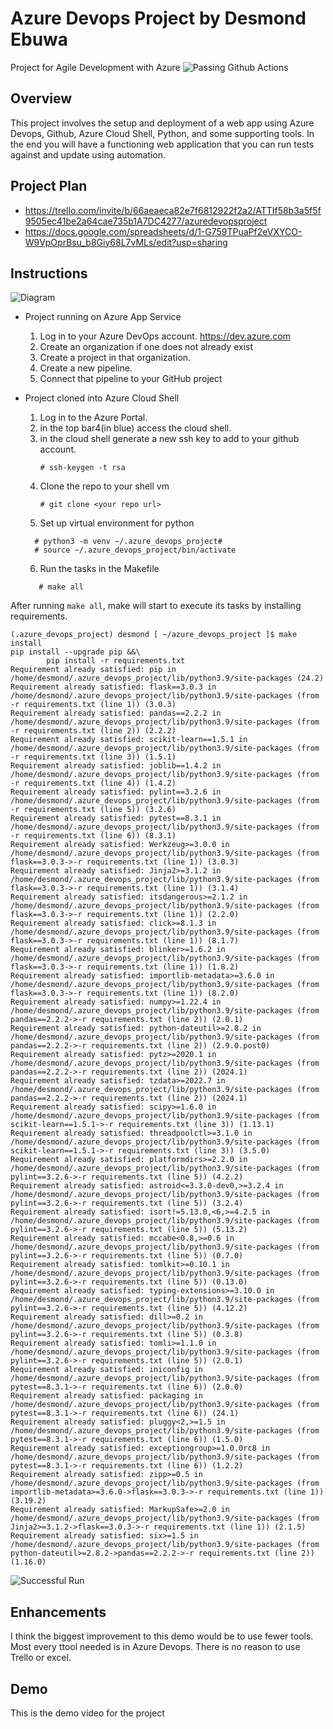 # Azure Devops Project by Desmond Ebuwa

Project for Agile Development with Azure
![Passing Github Actions](./passing_gh_action.png)


## Overview

This project involves the setup and deployment of a web app using Azure Devops, Github, Azure Cloud Shell, Python, and some supporting tools. In the end you will have a functioning web application that you can run tests against and update using automation. 

## Project Plan
* https://trello.com/invite/b/66aeaeca82e7f6812922f2a2/ATTIf58b3a5f5f9505ec41be2a64cae735b1A7DC4277/azuredevopsproject
* https://docs.google.com/spreadsheets/d/1-G759TPuaPf2eVXYCO-W9VpOprBsu_b8Giy68L7vMLs/edit?usp=sharing

## Instructions

![Diagram](./azure_devops_project_diagram.png)


* Project running on Azure App Service
	1. Log in to your Azure DevOps account. https://dev.azure.com
	2. Create an organization if one does not already exist
	3. Create a project in that organization.
	4. Create a new pipeline. 
	5. Connect that pipeline to your GitHub project

* Project cloned into Azure Cloud Shell
	1. Log in to the Azure Portal.
	2. in the top bar4(in blue) access the cloud shell. 
	3. in the cloud shell generate a new ssh key to add to your github account. 
	   ```
	   # ssh-keygen -t rsa
	   ```
	4. Clone the repo to your shell vm
		```
		# git clone <your repo url>
		```
	5. Set up virtual environment for python
	```
	  # python3 -m venv ~/.azure_devops_project#
	  # source ~/.azure_devops_project/bin/activate
	```
	6. Run the tasks in the Makefile
	``` 
	   # make all 
	```
	   

After running `make all`, make will start to execute its tasks by installing requirements. 
```
(.azure_devops_project) desmond [ ~/azure_devops_project ]$ make install
pip install --upgrade pip &&\
        pip install -r requirements.txt
Requirement already satisfied: pip in /home/desmond/.azure_devops_project/lib/python3.9/site-packages (24.2)
Requirement already satisfied: flask==3.0.3 in /home/desmond/.azure_devops_project/lib/python3.9/site-packages (from -r requirements.txt (line 1)) (3.0.3)
Requirement already satisfied: pandas==2.2.2 in /home/desmond/.azure_devops_project/lib/python3.9/site-packages (from -r requirements.txt (line 2)) (2.2.2)
Requirement already satisfied: scikit-learn==1.5.1 in /home/desmond/.azure_devops_project/lib/python3.9/site-packages (from -r requirements.txt (line 3)) (1.5.1)
Requirement already satisfied: joblib==1.4.2 in /home/desmond/.azure_devops_project/lib/python3.9/site-packages (from -r requirements.txt (line 4)) (1.4.2)
Requirement already satisfied: pylint==3.2.6 in /home/desmond/.azure_devops_project/lib/python3.9/site-packages (from -r requirements.txt (line 5)) (3.2.6)
Requirement already satisfied: pytest==8.3.1 in /home/desmond/.azure_devops_project/lib/python3.9/site-packages (from -r requirements.txt (line 6)) (8.3.1)
Requirement already satisfied: Werkzeug>=3.0.0 in /home/desmond/.azure_devops_project/lib/python3.9/site-packages (from flask==3.0.3->-r requirements.txt (line 1)) (3.0.3)
Requirement already satisfied: Jinja2>=3.1.2 in /home/desmond/.azure_devops_project/lib/python3.9/site-packages (from flask==3.0.3->-r requirements.txt (line 1)) (3.1.4)
Requirement already satisfied: itsdangerous>=2.1.2 in /home/desmond/.azure_devops_project/lib/python3.9/site-packages (from flask==3.0.3->-r requirements.txt (line 1)) (2.2.0)
Requirement already satisfied: click>=8.1.3 in /home/desmond/.azure_devops_project/lib/python3.9/site-packages (from flask==3.0.3->-r requirements.txt (line 1)) (8.1.7)
Requirement already satisfied: blinker>=1.6.2 in /home/desmond/.azure_devops_project/lib/python3.9/site-packages (from flask==3.0.3->-r requirements.txt (line 1)) (1.8.2)
Requirement already satisfied: importlib-metadata>=3.6.0 in /home/desmond/.azure_devops_project/lib/python3.9/site-packages (from flask==3.0.3->-r requirements.txt (line 1)) (8.2.0)
Requirement already satisfied: numpy>=1.22.4 in /home/desmond/.azure_devops_project/lib/python3.9/site-packages (from pandas==2.2.2->-r requirements.txt (line 2)) (2.0.1)
Requirement already satisfied: python-dateutil>=2.8.2 in /home/desmond/.azure_devops_project/lib/python3.9/site-packages (from pandas==2.2.2->-r requirements.txt (line 2)) (2.9.0.post0)
Requirement already satisfied: pytz>=2020.1 in /home/desmond/.azure_devops_project/lib/python3.9/site-packages (from pandas==2.2.2->-r requirements.txt (line 2)) (2024.1)
Requirement already satisfied: tzdata>=2022.7 in /home/desmond/.azure_devops_project/lib/python3.9/site-packages (from pandas==2.2.2->-r requirements.txt (line 2)) (2024.1)
Requirement already satisfied: scipy>=1.6.0 in /home/desmond/.azure_devops_project/lib/python3.9/site-packages (from scikit-learn==1.5.1->-r requirements.txt (line 3)) (1.13.1)
Requirement already satisfied: threadpoolctl>=3.1.0 in /home/desmond/.azure_devops_project/lib/python3.9/site-packages (from scikit-learn==1.5.1->-r requirements.txt (line 3)) (3.5.0)
Requirement already satisfied: platformdirs>=2.2.0 in /home/desmond/.azure_devops_project/lib/python3.9/site-packages (from pylint==3.2.6->-r requirements.txt (line 5)) (4.2.2)
Requirement already satisfied: astroid<=3.3.0-dev0,>=3.2.4 in /home/desmond/.azure_devops_project/lib/python3.9/site-packages (from pylint==3.2.6->-r requirements.txt (line 5)) (3.2.4)
Requirement already satisfied: isort!=5.13.0,<6,>=4.2.5 in /home/desmond/.azure_devops_project/lib/python3.9/site-packages (from pylint==3.2.6->-r requirements.txt (line 5)) (5.13.2)
Requirement already satisfied: mccabe<0.8,>=0.6 in /home/desmond/.azure_devops_project/lib/python3.9/site-packages (from pylint==3.2.6->-r requirements.txt (line 5)) (0.7.0)
Requirement already satisfied: tomlkit>=0.10.1 in /home/desmond/.azure_devops_project/lib/python3.9/site-packages (from pylint==3.2.6->-r requirements.txt (line 5)) (0.13.0)
Requirement already satisfied: typing-extensions>=3.10.0 in /home/desmond/.azure_devops_project/lib/python3.9/site-packages (from pylint==3.2.6->-r requirements.txt (line 5)) (4.12.2)
Requirement already satisfied: dill>=0.2 in /home/desmond/.azure_devops_project/lib/python3.9/site-packages (from pylint==3.2.6->-r requirements.txt (line 5)) (0.3.8)
Requirement already satisfied: tomli>=1.1.0 in /home/desmond/.azure_devops_project/lib/python3.9/site-packages (from pylint==3.2.6->-r requirements.txt (line 5)) (2.0.1)
Requirement already satisfied: iniconfig in /home/desmond/.azure_devops_project/lib/python3.9/site-packages (from pytest==8.3.1->-r requirements.txt (line 6)) (2.0.0)
Requirement already satisfied: packaging in /home/desmond/.azure_devops_project/lib/python3.9/site-packages (from pytest==8.3.1->-r requirements.txt (line 6)) (24.1)
Requirement already satisfied: pluggy<2,>=1.5 in /home/desmond/.azure_devops_project/lib/python3.9/site-packages (from pytest==8.3.1->-r requirements.txt (line 6)) (1.5.0)
Requirement already satisfied: exceptiongroup>=1.0.0rc8 in /home/desmond/.azure_devops_project/lib/python3.9/site-packages (from pytest==8.3.1->-r requirements.txt (line 6)) (1.2.2)
Requirement already satisfied: zipp>=0.5 in /home/desmond/.azure_devops_project/lib/python3.9/site-packages (from importlib-metadata>=3.6.0->flask==3.0.3->-r requirements.txt (line 1)) (3.19.2)
Requirement already satisfied: MarkupSafe>=2.0 in /home/desmond/.azure_devops_project/lib/python3.9/site-packages (from Jinja2>=3.1.2->flask==3.0.3->-r requirements.txt (line 1)) (2.1.5)
Requirement already satisfied: six>=1.5 in /home/desmond/.azure_devops_project/lib/python3.9/site-packages (from python-dateutil>=2.8.2->pandas==2.2.2->-r requirements.txt (line 2)) (1.16.0)
```

![Successful Run](./output_run_success.png)



## Enhancements

I think the biggest improvement to this demo would be to use fewer tools. Most every ttool needed is in Azure Devops. There is no reason to use Trello or excel. 

## Demo 

[<Demo Video>](https://youtu.be/9iCYIsHgi4o)

This is the demo video for the project
